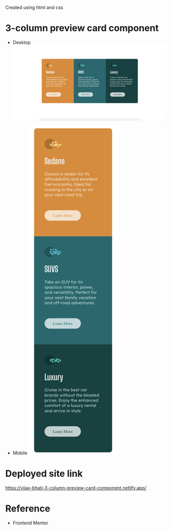 Created using html and css

# 3-column preview card component

- Desktop
  ![desktop](./screenshot/desktop.png)

* Mobile
  ![mobile](./screenshot/mobile.jpg)

# Deployed site link

https://vijay-bhati-3-column-preview-card-component.netlify.app/

# Reference

- Frontend Mentor
